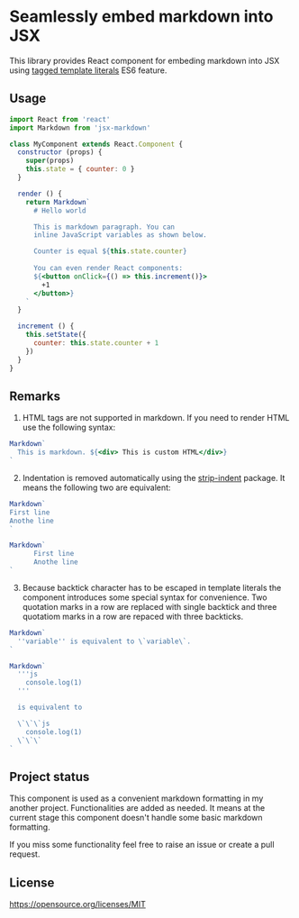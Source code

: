# Seamlessly embed markdown into JSX
This library provides React component for embeding markdown into JSX using 
[tagged template literals](http://wesbos.com/tagged-template-literals) ES6 feature.

## Usage 
```jsx
import React from 'react'
import Markdown from 'jsx-markdown'

class MyComponent extends React.Component {
  constructor (props) {
    super(props)
    this.state = { counter: 0 }
  }

  render () {
    return Markdown`
      # Hello world

      This is markdown paragraph. You can 
      inline JavaScript variables as shown below.

      Counter is equal ${this.state.counter}
      
      You can even render React components:
      ${<button onClick={() => this.increment()}>
        +1
      </button>}
    `
  }

  increment () {
    this.setState({ 
      counter: this.state.counter + 1 
    })
  }
} 
```

## Remarks
1. HTML tags are not supported in markdown. If you need to render HTML use the following syntax:
```jsx
Markdown`
  This is markdown. ${<div> This is custom HTML</div>}
`
```
2. Indentation is removed automatically using the [strip-indent](https://github.com/sindresorhus/strip-indent) package. It means the following two are equivalent:
```jsx
Markdown`
First line
Anothe line
`
```

```jsx
Markdown`
      First line
      Anothe line
`
```

3. Because backtick character has to be escaped in template literals the component introduces some special syntax for convenience. Two quotation marks in a row are replaced with single backtick and three quotatiom marks in a row are repaced with three backticks.

```jsx
Markdown`
  ''variable'' is equivalent to \`variable\`.
`
```

```jsx
Markdown`
  '''js
    console.log(1)
  '''

  is equivalent to

  \`\`\`js
    console.log(1)
  \`\`\`
`
```

## Project status
This component is used as a convenient markdown formatting in my another project. Functionalities are added as needed. It means at the current stage this component doesn't handle some basic markdown formatting.

If you miss some functionality feel free to raise an issue or create a pull request.

## License
https://opensource.org/licenses/MIT